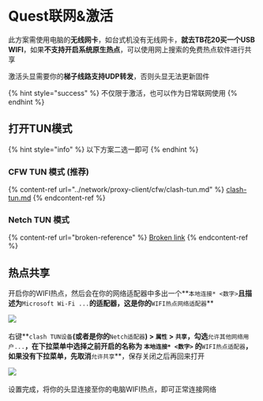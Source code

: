 # Quest联网&激活

此方案需使用电脑的**无线网卡**，如台式机没有无线网卡，**就去TB花20买一个USB WIFI**，如果**不支持开启系统原生热点**，可以使用网上搜索的免费热点软件进行共享

激活头显需要你的**梯子线路支持UDP转发**，否则头显无法更新固件‌

{% hint style="success" %}
不仅限于激活，也可以作为日常联网使用
{% endhint %}

## **打开TUN模式** <a href="#yi-xia-fang-an-er-xuan-yi" id="yi-xia-fang-an-er-xuan-yi"></a>

{% hint style="info" %}
以下方案二选一即可
{% endhint %}

### CFW TUN 模式 (推荐) <a href="#cfw-tun-mo-shi" id="cfw-tun-mo-shi"></a>

{% content-ref url="../network/proxy-client/cfw/clash-tun.md" %}
[clash-tun.md](../network/proxy-client/cfw/clash-tun.md)
{% endcontent-ref %}

### Netch TUN 模式 <a href="#netch-tap-mo-shi-tui-jian" id="netch-tap-mo-shi-tui-jian"></a>

{% content-ref url="broken-reference" %}
[Broken link](broken-reference)
{% endcontent-ref %}

## 热点共享 <a href="#re-dian-gong-xiang" id="re-dian-gong-xiang"></a>

开启你的WIFI热点，然后会在你的网络适配器中多出一个**`本地连接* <数字>`**且描述为**`Microsoft Wi-Fi ...`**的适配器，这是你的**`WIFI热点网络适配器`**

​![](https://cdn.jsdelivr.net/gh/EYW-015/Oculus-guide-China/img/clash/clash9.png)‌

右键**`clash TUN设备`**(或者是你的**`Netch适配器`**) **>** **`属性`** **>** **`共享`**，勾选**`允许其他网络用户...`**，在下拉菜单中选择之前开启的名称为 **`本地连接* <数字>`** 的**`WIFI热点适配器`**，如果没有下拉菜单，先取消**`允许共享`**，保存关闭之后再回来打开​

![](https://cdn.jsdelivr.net/gh/EYW-015/Oculus-guide-China/img/clash/clash10.png)‌

设置完成，将你的头显连接至你的电脑WIFI热点，即可正常连接网络
